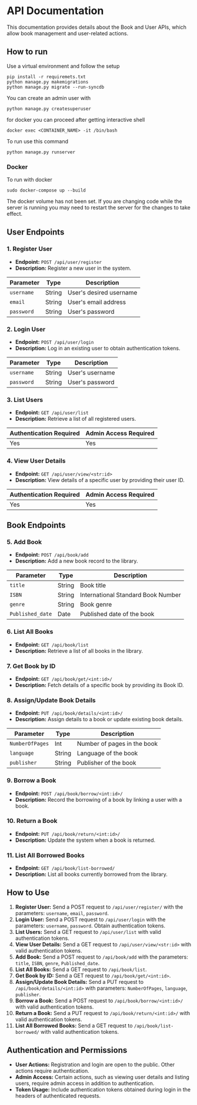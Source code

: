 # API Documentation

This documentation provides details about the Book and User APIs, which allow book management and user-related actions.
## How to run
Use a virtual environment and follow the setup
```
pip install -r requiremets.txt
python manage.py makemigrations
python manage.py migrate --run-syncdb
```
You can create an admin user with
```
python manage.py createsuperuser
```
for docker you can proceed after getting interactive shell
```
docker exec <CONTAINER_NAME> -it /bin/bash
```

To run use this command
```
python manage.py runserver
```

### Docker
To run with docker
```
sudo docker-compose up --build
```
The docker volume has not been set. If you are changing code while the server is running you may need to restart the server for the changes to take effect.


## User Endpoints

### 1. Register User

- **Endpoint:** `POST /api/user/register`
- **Description:** Register a new user in the system.

| Parameter    | Type   | Description                   |
| ------------ | ------ | ----------------------------- |
| `username`   | String | User's desired username       |
| `email`      | String | User's email address          |
| `password`   | String | User's password               |

### 2. Login User

- **Endpoint:** `POST /api/user/login`
- **Description:** Log in an existing user to obtain authentication tokens.

| Parameter    | Type   | Description                   |
| ------------ | ------ | ----------------------------- |
| `username`   | String | User's username               |
| `password`   | String | User's password               |

### 3. List Users

- **Endpoint:** `GET /api/user/list`
- **Description:** Retrieve a list of all registered users.

| Authentication Required | Admin Access Required |
| ------------------------ | ---------------------- |
| Yes                      | Yes                    |

### 4. View User Details

- **Endpoint:** `GET /api/user/view/<str:id>`
- **Description:** View details of a specific user by providing their user ID.

| Authentication Required | Admin Access Required |
| ------------------------ | ---------------------- |
| Yes                      | Yes                    |

## Book Endpoints

### 5. Add Book

- **Endpoint:** `POST /api/book/add`
- **Description:** Add a new book record to the library.

| Parameter          | Type   | Description                   |
| ------------------ | ------ | ----------------------------- |
| `title`            | String | Book title                    |
| `ISBN`             | String | International Standard Book Number |
| `genre`            | String | Book genre                    |
| `Published_date`   | Date   | Published date of the book    |

### 6. List All Books

- **Endpoint:** `GET /api/book/list`
- **Description:** Retrieve a list of all books in the library.

### 7. Get Book by ID

- **Endpoint:** `GET /api/book/get/<int:id>/`
- **Description:** Fetch details of a specific book by providing its Book ID.

### 8. Assign/Update Book Details

- **Endpoint:** `PUT /api/book/details/<int:id>/`
- **Description:** Assign details to a book or update existing book details.

| Parameter          | Type   | Description                   |
| ------------------ | ------ | ----------------------------- |
| `NumberOfPages`    | Int    | Number of pages in the book   |
| `language`         | String | Language of the book          |
| `publisher`        | String | Publisher of the book         |

### 9. Borrow a Book

- **Endpoint:** `POST /api/book/borrow/<int:id>/`
- **Description:** Record the borrowing of a book by linking a user with a book.

### 10. Return a Book

- **Endpoint:** `PUT /api/book/return/<int:id>/`
- **Description:** Update the system when a book is returned.

### 11. List All Borrowed Books

- **Endpoint:** `GET /api/book/list-borrowed/`
- **Description:** List all books currently borrowed from the library.

## How to Use

1. **Register User:** Send a POST request to `/api/user/register/` with the parameters: `username`, `email`, `password`.
2. **Login User:** Send a POST request to `/api/user/login` with the parameters: `username`, `password`. Obtain authentication tokens.
3. **List Users:** Send a GET request to `/api/user/list` with valid authentication tokens.
4. **View User Details:** Send a GET request to `/api/user/view/<str:id>` with valid authentication tokens.
5. **Add Book:** Send a POST request to `/api/book/add` with the parameters: `title`, `ISBN`, `genre`, `Published_date`.
6. **List All Books:** Send a GET request to `/api/book/list`.
7. **Get Book by ID:** Send a GET request to `/api/book/get/<int:id>`.
8. **Assign/Update Book Details:** Send a PUT request to `/api/book/details/<int:id>` with parameters: `NumberOfPages`, `language`, `publisher`.
9. **Borrow a Book:** Send a POST request to `/api/book/borrow/<int:id>/` with valid authentication tokens.
10. **Return a Book:** Send a PUT request to `/api/book/return/<int:id>/` with valid authentication tokens.
11. **List All Borrowed Books:** Send a GET request to `/api/book/list-borrowed/` with valid authentication tokens.

## Authentication and Permissions

- **User Actions:** Registration and login are open to the public. Other actions require authentication.
- **Admin Access:** Certain actions, such as viewing user details and listing users, require admin access in addition to authentication.
- **Token Usage:** Include authentication tokens obtained during login in the headers of authenticated requests.
